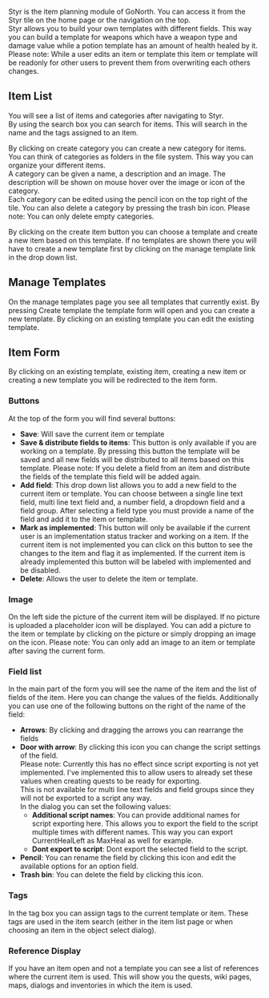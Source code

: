 Styr is the item planning module of GoNorth. You can access it from the Styr tile on the home page or the navigation on the top.  
Styr allows you to build your own templates with different fields. This way you can build a template for weapons which have a weapon type and damage value while a potion template has an amount of health healed by it.  
Please note: While a user edits an item or template this item or template will be readonly for other users to prevent them from overwriting each others changes.

## Item List
You will see a list of items and categories after navigating to Styr.  
By using the search box you can search for items. This will search in the name and the tags assigned to an item.

By clicking on create category you can create a new category for items. You can think of categories as folders in the file system. This way you can organize your different items.  
A category can be given a name, a description and an image. The description will be shown on mouse hover over the image or icon of the category.  
Each category can be edited using the pencil icon on the top right of the tile. You can also delete a category by pressing the trash bin icon. Please note: You can only delete empty categories.

By clicking on the create item button you can choose a template and create a new item based on this template. If no templates are shown there you will have to create a new template first by clicking on the manage template link in the drop down list.

## Manage Templates
On the manage templates page you see all templates that currently exist. By pressing Create template the template form will open and you can create a new template. By clicking on an existing template you can edit the existing template.

## Item Form
By clicking on an existing template, existing item, creating a new item or creating a new template you will be redirected to the item form.

### Buttons
At the top of the form you will find several buttons:
 * **Save**: Will save the current item or template
 * **Save & distribute fields to items**: This button is only available if you are working on a template. By pressing this button the template will be saved and all new fields will be distributed to all items based on this template. Please note: If you delete a field from an item and distribute the fields of the template this field will be added again.
 * **Add field**: This drop down list allows you to add a new field to the current item or template. You can choose between a single line text field, multi line text field and, a number field, a dropdown field and a field group. After selecting a field type you must provide a name of the field and add it to the item or template.
 * **Mark as implemented**: This button will only be available if the current user is an implementation status tracker and working on a item. If the current item is not implemented you can click on this button to see the changes to the item and flag it as implemented. If the current item is already implemented this button will be labeled with implemented and be disabled.
 * **Delete**: Allows the user to delete the item or template.

### Image
On the left side the picture of the current item will be displayed. If no picture is uploaded a placeholder icon will be displayed. You can add a picture to the item or template by clicking on the picture or simply dropping an image on the icon. Please note: You can only add an image to an item or template after saving the current form.

### Field list
In the main part of the form you will see the name of the item and the list of fields of the item. Here you can change the values of the fields. Additionally you can use one of the following buttons on the right of the name of the field:
 * **Arrows**: By clicking and dragging the arrows you can rearrange the fields
 * **Door with arrow**: By clicking this icon you can change the script settings of the field.  
 Please note: Currently this has no effect since script exporting is not yet implemented. I've implemented this to allow users to already set these values when creating quests to be ready for exporting.  
 This is not available for multi line text fields and field groups since they will not be exported to a script any way.  
 In the dialog you can set the following values:
   * **Additional script names**: You can provide additional names for script exporting here. This allows you to export the field to the script multiple times with different names. This way you can export CurrentHealLeft as MaxHeal as well for example.
   * **Dont export to script**: Dont export the selected field to the script.
 * **Pencil**: You can rename the field by clicking this icon and edit the available options for an option field.
 * **Trash bin**: You can delete the field by clicking this icon.

### Tags
In the tag box you can assign tags to the current template or item. These tags are used in the item search (either in the item list page or when choosing an item in the object select dialog).

### Reference Display
If you have an item open and not a template you can see a list of references where the current item is used. This will show you the quests, wiki pages, maps, dialogs and inventories in which the item is used.